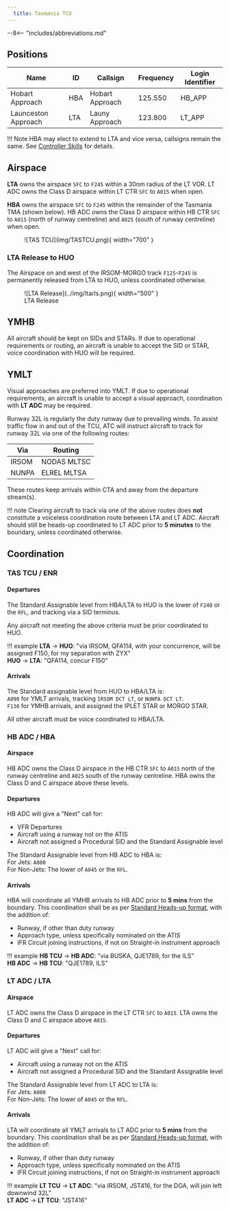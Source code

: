 ```yaml
---
  title: Tasmania TCU
---
```


--8<-- "includes/abbreviations.md"

## Positions

| Name               | ID      | Callsign       | Frequency        | Login Identifier              |
| ------------------ | --------------| -------------- | ---------------- | ---------------------|
| Hobart Approach  | HBA | Hobart Approach  | 125.550       | HB_APP    |
| Launceston Approach  | LTA | Launy Approach   | 123.800        | LT_APP                 |

!!! Note
    HBA may elect to extend to LTA and vice versa, callsigns remain the same. See [Controller Skills](../controller-skills/extending.md) for details.

## Airspace
**LTA** owns the airspace `SFC` to `F245` within a 30nm radius of the LT VOR. LT ADC owns the Class D airspace within LT CTR `SFC` to `A015` when open.  

**HBA** owns the airspace `SFC` to `F245` within the remainder of the Tasmania TMA (shown below). HB ADC owns the Class D airspace within HB CTR `SFC` to `A015` (north of runway centreline) and `A025` (south of runway centreline) when open. 

<figure markdown>
![TAS TCU](img/TASTCU.png){ width="700" }
</figure>

### LTA Release to HUO
The Airspace on and west of the IRSOM-MORGO track `F125`-`F245` is permanently released from LTA to HUO, unless coordinated otherwise.

<figure markdown>
![LTA Release](../img/ltarls.png){ width="500" }
  <figcaption>LTA Release</figcaption>
</figure>

## YMHB
All aircraft should be kept on SIDs and STARs. If due to operational requirements or routing, an aircraft is unable to accept the SID or STAR, voice coordination with HUO will be required.

## YMLT
Visual approaches are preferred into YMLT. If due to operational requirements, an aircraft is unable to accept a visual approach, coordination with **LT ADC** may be required.  

Runway 32L is regularly the duty runway due to prevailing winds. To assist traffic flow in and out of the TCU, ATC will instruct aircraft to track for runway 32L via one of the following routes:

| Via              | Routing      |
| ------------------ | --------------|
| IRSOM  | NODAS MLTSC |
| NUNPA  | ELREL MLTSA |

These routes keep arrivals within CTA and away from the departure stream(s).

!!! note
    Clearing aircraft to track via one of the above routes does **not** constitute a voiceless coordination route between LTA and LT ADC. Aircraft should still be heads-up coordinated to LT ADC prior to **5 minutes** to the boundary, unless coordinated otherwise.

## Coordination

### TAS TCU / ENR
#### Departures
The Standard Assignable level from HBA/LTA to HUO is the lower of `F240` or the `RFL`, and tracking via a SID terminus.

Any aircraft not meeting the above criteria must be prior coordinated to HUO.

!!! example
    <span class="hotline">**LTA** -> **HUO**</span>: "via IRSOM, QFA114, with your concurrence, will be assigned F150, for my separation with ZYX"  
    <span class="hotline">**HUO** -> **LTA**</span>: "QFA114, concur F150"

#### Arrivals
The Standard assignable level from HUO to HBA/LTA is:  
`A090` for YMLT arrivals, tracking `IRSOM DCT LT`, or `NUNPA DCT LT`.  
`F130` for YMHB arrivals, and assigned the IPLET STAR or MORGO STAR.

All other aircraft must be voice coordinated to HBA/LTA.

### HB ADC / HBA
#### Airspace
HB ADC owns the Class D airspace in the HB CTR `SFC` to `A015` north of the runway centreline and `A025` south of the runway centreline. HBA owns the Class D and C airspace above these levels.

#### Departures
HB ADC will give a "Next" call for:

- VFR Departures  
- Aircraft using a runway not on the ATIS
- Aircraft not assigned a Procedural SID and the Standard Assignable level

The Standard Assignable level from HB ADC to HBA is:  
For Jets: `A080`  
For Non-Jets: The lower of `A045` or the `RFL`.

#### Arrivals
HBA will coordinate all YMHB arrivals to HB ADC prior to **5 mins** from the boundary. This coordination shall be as per [Standard Heads-up format](../../controller-skills/coordination/#heads-up), with the addition of:

- Runway, if other than duty runway  
- Approach type, unless specifically nominated on the ATIS  
- IFR Circuit joining instructions, if not on Straight-in instrument approach

!!! example
    <span class="hotline">**HB TCU** -> **HB ADC**</span>: "via BUSKA, QJE1789, for the ILS”  
    <span class="hotline">**HB ADC** -> **HB TCU**</span>: "QJE1789, ILS"

### LT ADC / LTA
#### Airspace
LT ADC owns the Class D airspace in the LT CTR `SFC` to `A015`. LTA owns the Class D and C airspace above `A015`.

#### Departures
LT ADC will give a "Next" call for:

- Aircraft using a runway not on the ATIS  
- Aircraft not assigned a Procedural SID and the Standard Assignable level

The Standard Assignable level from LT ADC to LTA is:  
For Jets: `A080`  
For Non-Jets: The lower of `A045` or the `RFL`.
#### Arrivals
LTA will coordinate all YMLT arrivals to LT ADC prior to **5 mins** from the boundary. This coordination shall be as per [Standard Heads-up format](../../controller-skills/coordination/#heads-up), with the addition of:

- Runway, if other than duty runway  
- Approach type, unless specifically nominated on the ATIS  
- IFR Circuit joining instructions, if not on Straight-in instrument approach

!!! example
    <span class="hotline">**LT TCU** -> **LT ADC**</span>: "via IRSOM, JST416, for the DGA, will join left downwind 32L”  
    <span class="hotline">**LT ADC** -> **LT TCU**</span>: "JST416"